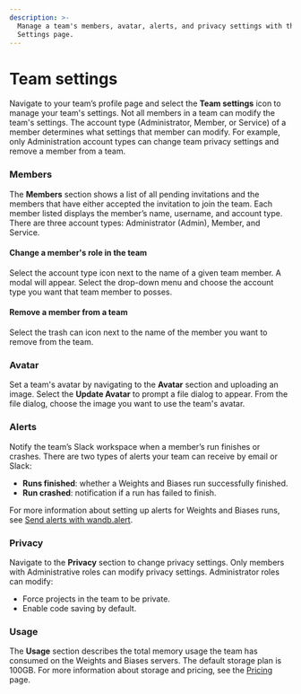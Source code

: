 ```yaml
---
description: >-
  Manage a team's members, avatar, alerts, and privacy settings with the Team
  Settings page.
---
```


# Team settings

Navigate to your team’s profile page and select the **Team settings** icon to manage your team's settings. Not all members in a team can modify the team's settings.  The account type (Administrator, Member, or Service) of a member determines what settings that member can modify. For example, only Administration account types can change team privacy settings and remove a member from a team.

### Members

The **Members** section shows a list of all pending invitations and the members that have either accepted the invitation to join the team. Each member listed displays the member’s name, username, and account type. There are three account types: Administrator (Admin), Member, and Service.

#### Change a member's role in the team

Select the account type icon next to the name of a given team member. A modal will appear. Select the drop-down menu and choose the account type you want that team member to posses.

#### Remove a member from a team

Select the trash can icon next to the name of the member you want to remove from the team.

### Avatar

Set a team's avatar by navigating to the **Avatar** section and uploading an image. Select the **Update Avatar** to prompt a file dialog to appear. From the file dialog, choose the image you want to use the team's avatar.

### Alerts

Notify the team’s Slack workspace when a member’s run finishes or crashes. There are two types of alerts your team can receive by email or Slack:

* **Runs finished**: whether a Weights and Biases run successfully finished.
* **Run crashed**: notification if a run has failed to finish.

For more information about setting up alerts for Weights and Biases runs, see [Send alerts with wandb.alert](https://docs.wandb.ai/guides/track/alert).

### Privacy

Navigate to the **Privacy** section to change privacy settings. Only members with Administrative roles can modify privacy settings. Administrator roles can modify:

* Force projects in the team to be private.
* Enable code saving by default.

### Usage

The **Usage** section describes the total memory usage the team has consumed on the Weights and Biases servers. The default storage plan is 100GB. For more information about storage and pricing, see the [Pricing](https://wandb.ai/site/pricing) page.&#x20;
